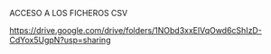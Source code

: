 ACCESO A LOS FICHEROS CSV 

https://drive.google.com/drive/folders/1NObd3xxElVqOwd6cShIzD-CdYox5UgpN?usp=sharing
